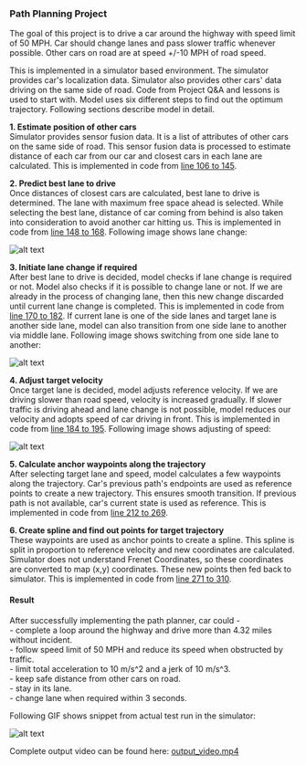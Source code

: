 ### Path Planning Project

The goal of this project is to drive a car around the highway with speed limit of 50 MPH. Car should change lanes and pass slower traffic whenever possible. Other cars on road are at speed +/-10 MPH of road speed. 

This is implemented in a simulator based environment. The simulator provides car's localization data. Simulator also provides other cars' data driving on the same side of road. Code from Project Q&A and lessons is used to start with. Model uses six different steps to find out the optimum trajectory. Following sections describe model in detail.

**1. Estimate position of other cars**<br>
Simulator provides sensor fusion data. It is a list of attributes of other cars on the same side of road. This sensor fusion data is processed to estimate distance of each car from our car and closest cars in each lane are calculated. This is implemented in code from [line 106 to 145](https://github.com/liveusr/CarND-Path-Planning-Project/blob/master/src/main.cpp#L106).

**2. Predict best lane to drive**<br>
Once distances of closest cars are calculated, best lane to drive is determined. The lane with maximum free space ahead is selected. While selecting the best lane, distance of car coming from behind is also taken into consideration to avoid another car hitting us. This is implemented in code from [line 148 to 168](https://github.com/liveusr/CarND-Path-Planning-Project/blob/master/src/main.cpp#L148). Following image shows lane change:

![alt text](writeup_data/output_lane_change.gif "output_video")

**3. Initiate lane change if required**<br>
After best lane to drive is decided, model checks if lane change is required or not. Model also checks if it is possible to change lane or not. If we are already in the process of changing lane, then this new change discarded until current lane change is completed. This is implemented in code from [line 170 to 182](https://github.com/liveusr/CarND-Path-Planning-Project/blob/master/src/main.cpp#L170). 
If current lane is one of the side lanes and target lane is another side lane, model can also transition from one side lane to another via middle lane. Following image shows switching from one side lane to another:

![alt text](writeup_data/output_multiple_lane_change.gif "output_video")


**4. Adjust target velocity**<br>
Once target lane is decided, model adjusts reference velocity. If we are driving slower than road speed, velocity is increased gradually. If slower traffic is driving ahead and lane change is not possible, model reduces our velocity and adopts speed of car driving in front. This is implemented in code from [line 184 to 195](https://github.com/liveusr/CarND-Path-Planning-Project/blob/master/src/main.cpp#L184). Following image shows adjusting of speed:

![alt text](writeup_data/output_reduce_speed.gif "output_video")

**5. Calculate anchor waypoints along the trajectory**<br>
After selecting target lane and speed, model calculates a few waypoints along the trajectory. Car's previous path's endpoints are used as reference points to create a new trajectory. This ensures smooth transition. If previous path is not available, car's current state is used as reference. This is implemented in code from [line 212 to 269](https://github.com/liveusr/CarND-Path-Planning-Project/blob/master/src/main.cpp#L212).

**6. Create spline and find out points for target trajectory**<br>
These waypoints are used as anchor points to create a spline. This spline is split in proportion to reference velocity and new coordinates are calculated. Simulator does not understand Frenet Coordinates, so these coordinates are converted to map (x,y) coordinates. These new points then fed back to simulator. This is implemented in code from [line 271 to 310](https://github.com/liveusr/CarND-Path-Planning-Project/blob/master/src/main.cpp#L271).

#### Result

After successfully implementing the path planner, car could -
<br> - complete a loop around the highway and drive more than 4.32 miles without incident.
<br> - follow speed limit of 50 MPH and reduce its speed when obstructed by traffic.
<br> - limit total acceleration to 10 m/s^2 and a jerk of 10 m/s^3.
<br> - keep safe distance from other cars on road.
<br> - stay in its lane.
<br> - change lane when required within 3 seconds.

Following GIF shows snippet from actual test run in the simulator:

![alt text](writeup_data/output_video.gif "output_video")

Complete output video can be found here: [output_video.mp4](writeup_data/output_video.mp4)

